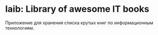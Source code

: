 # laib: Library of awesome IT books
Приложение для хранения списка крутых книг по информационным технологиям.